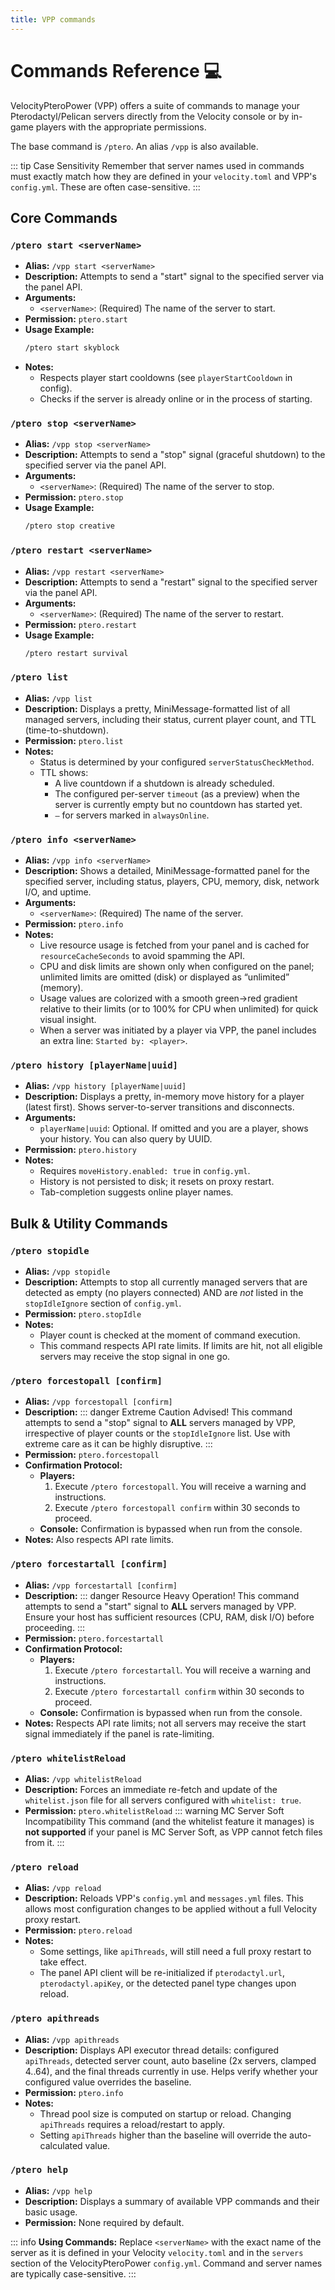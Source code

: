 ```yaml
---
title: VPP commands
---
```

# Commands Reference 💻

VelocityPteroPower (VPP) offers a suite of commands to manage your Pterodactyl/Pelican servers directly from the Velocity console or by in-game players with the appropriate permissions.

The base command is `/ptero`. An alias `/vpp` is also available.

::: tip Case Sensitivity
Remember that server names used in commands must exactly match how they are defined in your `velocity.toml` and VPP's `config.yml`. These are often case-sensitive.
:::

## Core Commands

### `/ptero start <serverName>`
*   **Alias:** `/vpp start <serverName>`
*   **Description:** Attempts to send a "start" signal to the specified server via the panel API.
*   **Arguments:**
    *   `<serverName>`: (Required) The name of the server to start.
*   **Permission:** `ptero.start`
*   **Usage Example:**
    ```bash
    /ptero start skyblock
    ```
*   **Notes:**
    *   Respects player start cooldowns (see `playerStartCooldown` in config).
    *   Checks if the server is already online or in the process of starting.

### `/ptero stop <serverName>`
*   **Alias:** `/vpp stop <serverName>`
*   **Description:** Attempts to send a "stop" signal (graceful shutdown) to the specified server via the panel API.
*   **Arguments:**
    *   `<serverName>`: (Required) The name of the server to stop.
*   **Permission:** `ptero.stop`
*   **Usage Example:**
    ```bash
    /ptero stop creative
    ```

### `/ptero restart <serverName>`
*   **Alias:** `/vpp restart <serverName>`
*   **Description:** Attempts to send a "restart" signal to the specified server via the panel API.
*   **Arguments:**
    *   `<serverName>`: (Required) The name of the server to restart.
*   **Permission:** `ptero.restart`
*   **Usage Example:**
    ```bash
    /ptero restart survival
    ```

### `/ptero list`
*   **Alias:** `/vpp list`
*   **Description:** Displays a pretty, MiniMessage-formatted list of all managed servers, including their status, current player count, and TTL (time-to-shutdown).
*   **Permission:** `ptero.list`
*   **Notes:**
    *   Status is determined by your configured `serverStatusCheckMethod`.
    *   TTL shows:
        - A live countdown if a shutdown is already scheduled.
        - The configured per-server `timeout` (as a preview) when the server is currently empty but no countdown has started yet.
        - `—` for servers marked in `alwaysOnline`.

### `/ptero info <serverName>`
*   **Alias:** `/vpp info <serverName>`
*   **Description:** Shows a detailed, MiniMessage-formatted panel for the specified server, including status, players, CPU, memory, disk, network I/O, and uptime.
*   **Arguments:**
    *   `<serverName>`: (Required) The name of the server.
*   **Permission:** `ptero.info`
*   **Notes:**
    *   Live resource usage is fetched from your panel and is cached for `resourceCacheSeconds` to avoid spamming the API.
    *   CPU and disk limits are shown only when configured on the panel; unlimited limits are omitted (disk) or displayed as “unlimited” (memory).
    *   Usage values are colorized with a smooth green→red gradient relative to their limits (or to 100% for CPU when unlimited) for quick visual insight.
    *   When a server was initiated by a player via VPP, the panel includes an extra line: `Started by: <player>`.

### `/ptero history [playerName|uuid]`
*   **Alias:** `/vpp history [playerName|uuid]`
*   **Description:** Displays a pretty, in-memory move history for a player (latest first). Shows server-to-server transitions and disconnects.
*   **Arguments:**
    *   `playerName|uuid`: Optional. If omitted and you are a player, shows your history. You can also query by UUID.
*   **Permission:** `ptero.history`
*   **Notes:**
    *   Requires `moveHistory.enabled: true` in `config.yml`.
    *   History is not persisted to disk; it resets on proxy restart.
    *   Tab-completion suggests online player names.

## Bulk & Utility Commands

### `/ptero stopidle`
*   **Alias:** `/vpp stopidle`
*   **Description:** Attempts to stop all currently managed servers that are detected as empty (no players connected) AND are *not* listed in the `stopIdleIgnore` section of `config.yml`.
*   **Permission:** `ptero.stopIdle`
*   **Notes:**
    *   Player count is checked at the moment of command execution.
    *   This command respects API rate limits. If limits are hit, not all eligible servers may receive the stop signal in one go.

### `/ptero forcestopall [confirm]`
*   **Alias:** `/vpp forcestopall [confirm]`
*   **Description:**
    ::: danger Extreme Caution Advised!
    This command attempts to send a "stop" signal to **ALL** servers managed by VPP, irrespective of player counts or the `stopIdleIgnore` list. Use with extreme care as it can be highly disruptive.
    :::
*   **Permission:** `ptero.forcestopall`
*   **Confirmation Protocol:**
    *   **Players:**
        1.  Execute `/ptero forcestopall`. You will receive a warning and instructions.
        2.  Execute `/ptero forcestopall confirm` within 30 seconds to proceed.
    *   **Console:** Confirmation is bypassed when run from the console.
*   **Notes:** Also respects API rate limits.

### `/ptero forcestartall [confirm]`
*   **Alias:** `/vpp forcestartall [confirm]`
*   **Description:**
    ::: danger Resource Heavy Operation!
    This command attempts to send a "start" signal to **ALL** servers managed by VPP. Ensure your host has sufficient resources (CPU, RAM, disk I/O) before proceeding.
    :::
*   **Permission:** `ptero.forcestartall`
*   **Confirmation Protocol:**
    *   **Players:**
        1.  Execute `/ptero forcestartall`. You will receive a warning and instructions.
        2.  Execute `/ptero forcestartall confirm` within 30 seconds to proceed.
    *   **Console:** Confirmation is bypassed when run from the console.
*   **Notes:** Respects API rate limits; not all servers may receive the start signal immediately if the panel is rate-limiting.

### `/ptero whitelistReload`
*   **Alias:** `/vpp whitelistReload`
*   **Description:** Forces an immediate re-fetch and update of the `whitelist.json` file for all servers configured with `whitelist: true`.
*   **Permission:** `ptero.whitelistReload`
    ::: warning MC Server Soft Incompatibility
    This command (and the whitelist feature it manages) is **not supported** if your panel is MC Server Soft, as VPP cannot fetch files from it.
    :::

### `/ptero reload`
*   **Alias:** `/vpp reload`
*   **Description:** Reloads VPP's `config.yml` and `messages.yml` files. This allows most configuration changes to be applied without a full Velocity proxy restart.
*   **Permission:** `ptero.reload`
*   **Notes:**
    *   Some settings, like `apiThreads`, will still need a full proxy restart to take effect.
    *   The panel API client will be re-initialized if `pterodactyl.url`, `pterodactyl.apiKey`, or the detected panel type changes upon reload.

### `/ptero apithreads`
*   **Alias:** `/vpp apithreads`
*   **Description:** Displays API executor thread details: configured `apiThreads`, detected server count, auto baseline (2x servers, clamped 4..64), and the final threads currently in use. Helps verify whether your configured value overrides the baseline.
*   **Permission:** `ptero.info`
*   **Notes:**
    *   Thread pool size is computed on startup or reload. Changing `apiThreads` requires a reload/restart to apply.
    *   Setting `apiThreads` higher than the baseline will override the auto-calculated value.

### `/ptero help`
*   **Alias:** `/vpp help`
*   **Description:** Displays a summary of available VPP commands and their basic usage.
*   **Permission:** None required by default.


::: info
**Using Commands:**
Replace `<serverName>` with the exact name of the server as it is defined in your Velocity `velocity.toml` and in the `servers` section of the VelocityPteroPower `config.yml`. Command and server names are typically case-sensitive.
:::